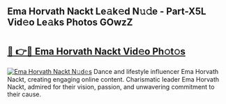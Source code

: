 ## Ema Horvath Nackt Le𝚊k𝚎d N𝚞𝚍e - Part-X5L Vid𝚎o Le𝚊ks Photos GOwzZ

# <h2><a href="http://fbaqr2u.evod.top/?m=Ema+Horvath+Nackt">🔗 👉🔴 Ema Horvath Nackt Vid𝚎o Ph𝚘t𝚘s</a></h2>

[![Ema Horvath Nackt N𝚞d𝚎s](https://i.imgur.com/8V9OHl7.gif)](http://fbaqr2u.evod.top/?m=Ema+Horvath+Nackt)
Dance and lifestyle influencer Ema Horvath Nackt, creating engaging online content. Charismatic leader Ema Horvath Nackt, admired for their vision, passion, and unwavering commitment to their cause. 
